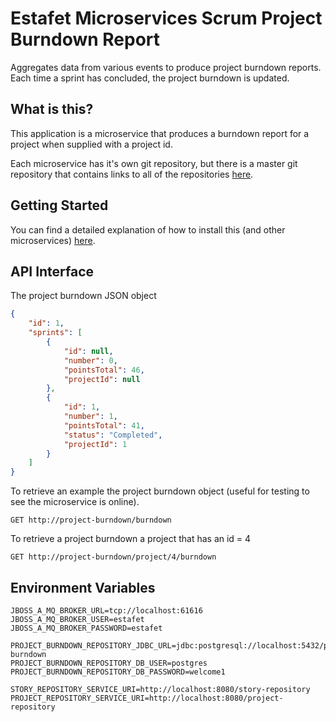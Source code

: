 # Estafet Microservices Scrum Project Burndown Report
Aggregates data from various events to produce project burndown reports. Each time a sprint has concluded, the project burndown is updated.
## What is this?
This application is a microservice that produces a burndown report for a project when supplied with a project id.

Each microservice has it's own git repository, but there is a master git repository that contains links to all of the repositories [here](https://github.com/Estafet-LTD/estafet-microservices-scrum).
## Getting Started
You can find a detailed explanation of how to install this (and other microservices) [here](https://github.com/Estafet-LTD/estafet-microservices-scrum#getting-started).
## API Interface

The project burndown JSON object

```json
{
    "id": 1,
    "sprints": [
        {
            "id": null,
            "number": 0,
            "pointsTotal": 46,
            "projectId": null
        },
        {
            "id": 1,
            "number": 1,
            "pointsTotal": 41,
            "status": "Completed",
            "projectId": 1
        }
    ]
}
```

To retrieve an example the project burndown object (useful for testing to see the microservice is online).

```
GET http://project-burndown/burndown
```

To retrieve a project burndown a project that has an id = 4

```
GET http://project-burndown/project/4/burndown
```

## Environment Variables
```
JBOSS_A_MQ_BROKER_URL=tcp://localhost:61616
JBOSS_A_MQ_BROKER_USER=estafet
JBOSS_A_MQ_BROKER_PASSWORD=estafet

PROJECT_BURNDOWN_REPOSITORY_JDBC_URL=jdbc:postgresql://localhost:5432/project-burndown
PROJECT_BURNDOWN_REPOSITORY_DB_USER=postgres
PROJECT_BURNDOWN_REPOSITORY_DB_PASSWORD=welcome1

STORY_REPOSITORY_SERVICE_URI=http://localhost:8080/story-repository
PROJECT_REPOSITORY_SERVICE_URI=http://localhost:8080/project-repository
```

